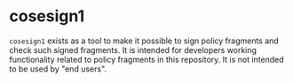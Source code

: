 # cosesign1

`cosesign1` exists as a tool to make it possible to sign policy fragments and check such
signed fragments. It is intended for developers working functionality related to policy
fragments in this repository. It is not intended to be used by "end users".


